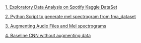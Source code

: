 [1. Exploratory Data Analysis on Spotify Kaggle DataSet](https://github.com/MatthewMallory/auditory_deep_learning/blob/main/Notebooks/Spotify_Exploritory_Data_Analysis.ipynb)

[2. Python Script to generate mel spectrogram from fma_dataset](https://github.com/MatthewMallory/auditory_deep_learning/blob/main/generate_spectrograms.py)

[3. Augmenting Audio Files and Mel spectrograms](https://github.com/MatthewMallory/auditory_deep_learning/blob/main/Notebooks/AudioAugmentation.ipynb)

[4. Baseline CNN without augmenting data](https://github.com/MatthewMallory/auditory_deep_learning/blob/main/Notebooks/Basic_CNN_small_dataset.ipynb)
